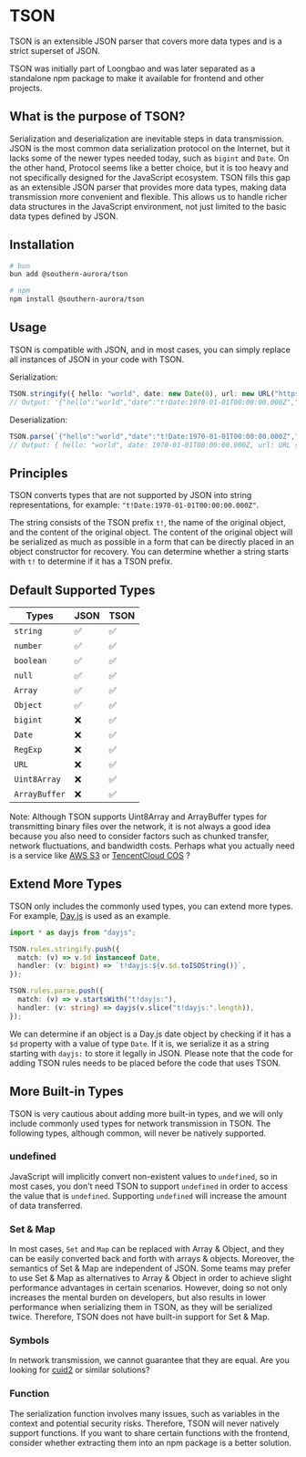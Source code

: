 # TSON

TSON is an extensible JSON parser that covers more data types and is a strict superset of JSON.

TSON was initially part of Loongbao and was later separated as a standalone npm package to make it available for frontend and other projects.

## What is the purpose of TSON?

Serialization and deserialization are inevitable steps in data transmission. JSON is the most common data serialization protocol on the Internet, but it lacks some of the newer types needed today, such as `bigint` and `Date`. On the other hand, Protocol seems like a better choice, but it is too heavy and not specifically designed for the JavaScript ecosystem. TSON fills this gap as an extensible JSON parser that provides more data types, making data transmission more convenient and flexible. This allows us to handle richer data structures in the JavaScript environment, not just limited to the basic data types defined by JSON.

## Installation

```sh
# bun
bun add @southern-aurora/tson

# npm
npm install @southern-aurora/tson
```

## Usage

TSON is compatible with JSON, and in most cases, you can simply replace all instances of JSON in your code with TSON.

Serialization:

```ts
TSON.stringify({ hello: "world", date: new Date(0), url: new URL("https://example.com") });
// Output: '{"hello":"world","date":"t!Date:1970-01-01T00:00:00.000Z","url":"t!URL:https://example.com/"}'
```

Deserialization:

```ts
TSON.parse(`{"hello":"world","date":"t!Date:1970-01-01T00:00:00.000Z","url":"t!URL:https://example.com/"}`);
// Output: { hello: "world", date: 1970-01-01T00:00:00.000Z, url: URL {...} }
```

## Principles

TSON converts types that are not supported by JSON into string representations, for example: `"t!Date:1970-01-01T00:00:00.000Z"`.

The string consists of the TSON prefix `t!`, the name of the original object, and the content of the original object. The content of the original object will be serialized as much as possible in a form that can be directly placed in an object constructor for recovery. You can determine whether a string starts with `t!` to determine if it has a TSON prefix.

## Default Supported Types

| Types         | JSON | TSON |
| ------------- | ---- | ---- |
| `string`      | ✅   | ✅   |
| `number`      | ✅   | ✅   |
| `boolean`     | ✅   | ✅   |
| `null`        | ✅   | ✅   |
| `Array`       | ✅   | ✅   |
| `Object`      | ✅   | ✅   |
| `bigint`      | ❌   | ✅   |
| `Date`        | ❌   | ✅   |
| `RegExp`      | ❌   | ✅   |
| `URL`         | ❌   | ✅   |
| `Uint8Array`  | ❌   | ✅   |
| `ArrayBuffer` | ❌   | ✅   |

Note: Although TSON supports Uint8Array and ArrayBuffer types for transmitting binary files over the network, it is not always a good idea because you also need to consider factors such as chunked transfer, network fluctuations, and bandwidth costs. Perhaps what you actually need is a service like [AWS S3](https://aws.amazon.com/cli/) or [TencentCloud COS](https://cloud.tencent.com/product/cos) ?

## Extend More Types

TSON only includes the commonly used types, you can extend more types. For example, [Day.js](https://github.com/iamkun/dayjs) is used as an example.

```ts
import * as dayjs from "dayjs";

TSON.rules.stringify.push({
  match: (v) => v.$d instanceof Date,
  handler: (v: bigint) => `t!dayjs:${v.$d.toISOString()}`,
});

TSON.rules.parse.push({
  match: (v) => v.startsWith("t!dayjs:"),
  handler: (v: string) => dayjs(v.slice("t!dayjs:".length)),
});
```

We can determine if an object is a Day.js date object by checking if it has a `$d` property with a value of type `Date`. If it is, we serialize it as a string starting with `dayjs:` to store it legally in JSON. Please note that the code for adding TSON rules needs to be placed before the code that uses TSON.

## More Built-in Types

TSON is very cautious about adding more built-in types, and we will only include commonly used types for network transmission in TSON. The following types, although common, will never be natively supported.

### undefined

JavaScript will implicitly convert non-existent values to `undefined`, so in most cases, you don't need TSON to support `undefined` in order to access the value that is `undefined`. Supporting `undefined` will increase the amount of data transferred.

### Set & Map

In most cases, `Set` and `Map` can be replaced with Array & Object, and they can be easily converted back and forth with arrays & objects. Moreover, the semantics of Set & Map are independent of JSON. Some teams may prefer to use Set & Map as alternatives to Array & Object in order to achieve slight performance advantages in certain scenarios. However, doing so not only increases the mental burden on developers, but also results in lower performance when serializing them in TSON, as they will be serialized twice. Therefore, TSON does not have built-in support for Set & Map.

### Symbols

In network transmission, we cannot guarantee that they are equal. Are you looking for [cuid2](https://github.com/paralleldrive/cuid2) or similar solutions?

### Function

The serialization function involves many issues, such as variables in the context and potential security risks. Therefore, TSON will never natively support functions. If you want to share certain functions with the frontend, consider whether extracting them into an npm package is a better solution.
